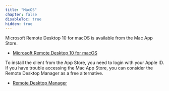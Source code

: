 ```yaml
---
title: "MacOS"
chapter: false
disableToc: true
hidden: true
---
```


Microsoft Remote Desktop 10 for macOS is available from the Mac App Store. 

- [Microsoft Remote Desktop 10 for macOS](https://apps.apple.com/us/app/microsoft-remote-desktop-10/id1295203466)

To install the client from the App Store, you need to login with your Apple ID. If you have trouble accessing the Mac App Store, you can consider the Remote Desktop Manager as a free alternative.

- [Remote Desktop Manager](https://remotedesktopmanager.com/home/download)

